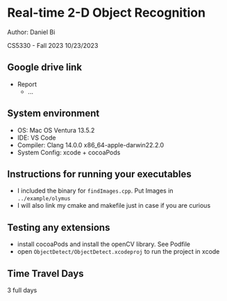 # Real-time 2-D Object Recognition
Author: Daniel Bi

CS5330 - Fall 2023
10/23/2023

## Google drive link
- Report
   - ...

## System environment
- OS: Mac OS Ventura 13.5.2
- IDE: VS Code
- Compiler: Clang 14.0.0 x86_64-apple-darwin22.2.0
- System Config: xcode + cocoaPods

## Instructions for running your executables
- I included the binary for `findImages.cpp`. Put Images in `../example/olymus`
- I will also link my cmake and makefile just in case if you are curious

## Testing any extensions
- install cocoaPods and install the openCV library. See Podfile
- open `ObjectDetect/ObjectDetect.xcodeproj` to run the project in xcode

## Time Travel Days
3 full days
